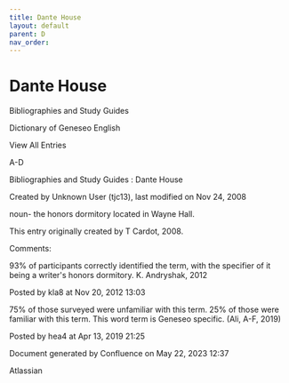 ```yaml
---
title: Dante House
layout: default
parent: D
nav_order:
---
```


# Dante House

Bibliographies and Study Guides

Dictionary of Geneseo English

View All Entries

A-D

Bibliographies and Study Guides : Dante House

Created by  Unknown User (tjc13), last modified on Nov 24, 2008

noun- the honors dormitory located in Wayne Hall.

This entry originally created by T Cardot, 2008.

Comments:

93% of participants correctly identified the term, with the specifier of it being a writer's honors dormitory. K. Andryshak, 2012 

Posted by kla8 at Nov 20, 2012 13:03

75% of those surveyed were unfamiliar with this term. 25% of those were familiar with this term. This word term is Geneseo specific. (Ali, A-F, 2019)

Posted by hea4 at Apr 13, 2019 21:25

Document generated by Confluence on May 22, 2023 12:37

Atlassian
